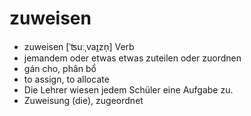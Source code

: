 
# zuweisen
- zuweisen	[ˈʦuːˌvaɪ̯zn̩]	Verb
- jemandem oder etwas etwas zuteilen oder zuordnen
- gán cho, phân bổ
- to assign, to allocate	
- Die Lehrer wiesen jedem Schüler eine Aufgabe zu.	
- Zuweisung (die), zugeordnet